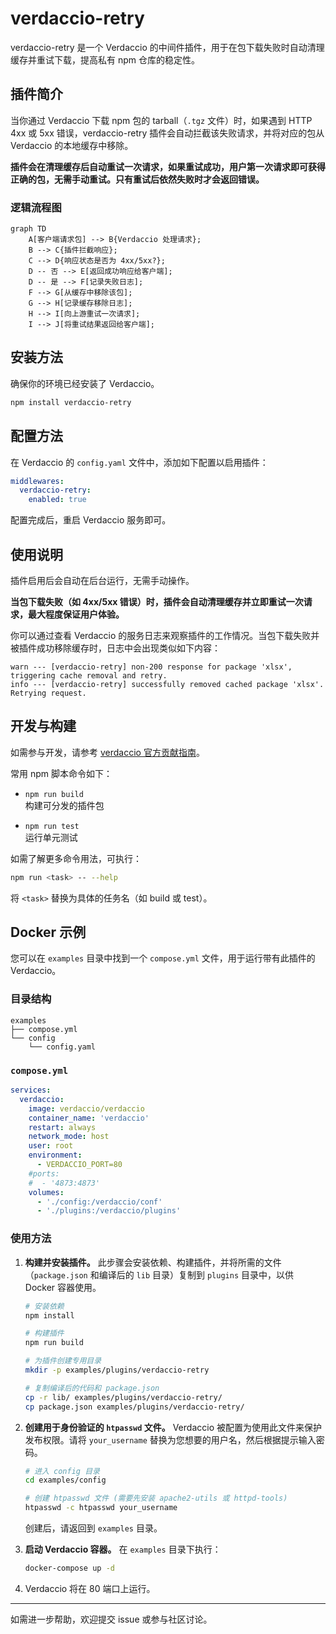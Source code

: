 # verdaccio-retry

verdaccio-retry 是一个 Verdaccio 的中间件插件，用于在包下载失败时自动清理缓存并重试下载，提高私有 npm 仓库的稳定性。

## 插件简介

当你通过 Verdaccio 下载 npm 包的 tarball（`.tgz` 文件）时，如果遇到 HTTP 4xx 或 5xx 错误，verdaccio-retry 插件会自动拦截该失败请求，并将对应的包从 Verdaccio 的本地缓存中移除。

**插件会在清理缓存后自动重试一次请求，如果重试成功，用户第一次请求即可获得正确的包，无需手动重试。只有重试后依然失败时才会返回错误。**

### 逻辑流程图

```mermaid
graph TD
    A[客户端请求包] --> B{Verdaccio 处理请求};
    B --> C{插件拦截响应};
    C --> D{响应状态是否为 4xx/5xx?};
    D -- 否 --> E[返回成功响应给客户端];
    D -- 是 --> F[记录失败日志];
    F --> G[从缓存中移除该包];
    G --> H[记录缓存移除日志];
    H --> I[向上游重试一次请求];
    I --> J[将重试结果返回给客户端];
```

## 安装方法

确保你的环境已经安装了 Verdaccio。

```bash
npm install verdaccio-retry
```

## 配置方法

在 Verdaccio 的 `config.yaml` 文件中，添加如下配置以启用插件：

```yaml
middlewares:
  verdaccio-retry:
    enabled: true
```

配置完成后，重启 Verdaccio 服务即可。

## 使用说明

插件启用后会自动在后台运行，无需手动操作。

**当包下载失败（如 4xx/5xx 错误）时，插件会自动清理缓存并立即重试一次请求，最大程度保证用户体验。**

你可以通过查看 Verdaccio 的服务日志来观察插件的工作情况。当包下载失败并被插件成功移除缓存时，日志中会出现类似如下内容：

```log
warn --- [verdaccio-retry] non-200 response for package 'xlsx', triggering cache removal and retry.
info --- [verdaccio-retry] successfully removed cached package 'xlsx'. Retrying request.
```

## 开发与构建

如需参与开发，请参考 [verdaccio 官方贡献指南](https://github.com/verdaccio/verdaccio/blob/master/CONTRIBUTING.md)。

常用 npm 脚本命令如下：

- `npm run build`  
  构建可分发的插件包

- `npm run test`  
  运行单元测试

如需了解更多命令用法，可执行：

```bash
npm run <task> -- --help
```

将 `<task>` 替换为具体的任务名（如 build 或 test）。

## Docker 示例

您可以在 `examples` 目录中找到一个 `compose.yml` 文件，用于运行带有此插件的 Verdaccio。

### 目录结构

```
examples
├── compose.yml
└── config
    └── config.yaml
```

### `compose.yml`

```yaml
services:
  verdaccio:
    image: verdaccio/verdaccio
    container_name: 'verdaccio'
    restart: always
    network_mode: host
    user: root
    environment:
      - VERDACCIO_PORT=80
    #ports:
    #  - '4873:4873'
    volumes:
      - './config:/verdaccio/conf'
      - './plugins:/verdaccio/plugins'
```

### 使用方法

1.  **构建并安装插件。** 此步骤会安装依赖、构建插件，并将所需的文件（`package.json` 和编译后的 `lib` 目录）复制到 `plugins` 目录中，以供 Docker 容器使用。
    ```bash
    # 安装依赖
    npm install

    # 构建插件
    npm run build

    # 为插件创建专用目录
    mkdir -p examples/plugins/verdaccio-retry

    # 复制编译后的代码和 package.json
    cp -r lib/ examples/plugins/verdaccio-retry/
    cp package.json examples/plugins/verdaccio-retry/
    ```

2.  **创建用于身份验证的 `htpasswd` 文件。** Verdaccio 被配置为使用此文件来保护发布权限。请将 `your_username` 替换为您想要的用户名，然后根据提示输入密码。
    ```bash
    # 进入 config 目录
    cd examples/config

    # 创建 htpasswd 文件 (需要先安装 apache2-utils 或 httpd-tools)
    htpasswd -c htpasswd your_username
    ```
    创建后，请返回到 `examples` 目录。

3.  **启动 Verdaccio 容器。** 在 `examples` 目录下执行：
    ```bash
    docker-compose up -d
    ```
4.  Verdaccio 将在 80 端口上运行。

---

如需进一步帮助，欢迎提交 issue 或参与社区讨论。